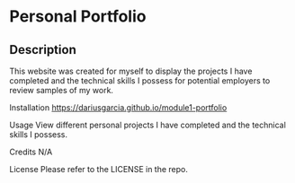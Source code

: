 # Personal Portfolio

## Description

This website was created for myself to display the projects I have completed and the technical skills I possess for potential employers to review samples of my work.

Installation
https://dariusgarcia.github.io/module1-portfolio

Usage
View different personal projects I have completed and the technical skills I possess.

Credits
N/A

License
Please refer to the LICENSE in the repo.
